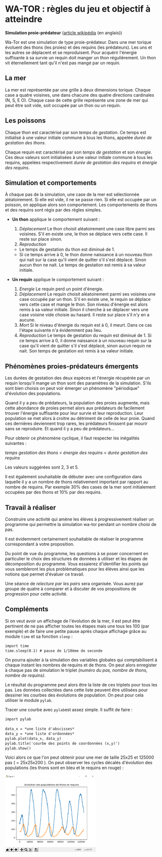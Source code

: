 # WA-TOR   :        règles du jeu et objectif à atteindre
**Simulation proie-prédateur** ([article wikipédia](https://en.wikipedia.org/wiki/Wa-Tor) (en anglais))

Wa-Tor est une simulation de type proie-prédateur. Dans une mer torique évoluent des thons (les proies) et des requins (les prédateurs). Les uns et les autres se déplacent et se reproduisent. Pour acquérir l'énergie suffisante à sa survie un requin doit manger un thon régulièrement. Un thon vit éternellement tant qu'il n'est pas mangé par un requin.


## La mer

La mer est représentée par une grille à deux dimensions torique. Chaque case a quatre voisines, une dans chacune des quatre directions cardinales (N, S, E O). 
Chaque case de cette grille représente une zone de mer qui peut être soit vide, soit occupée par un thon ou un requin.


## Les poissons

Chaque thon est caractérisé par son *temps de gestation*. Ce temps est initialisé à une valeur initiale commune à tous les thons, appelée *durée de gestation des thons*.

Chaque requin est caractérisé par son *temps de gestation* et son *énergie*. Ces deux valeurs sont initialisées à une valeur initiale commune à tous les requins, appelées respectivement *durée de gestation des requins* et *énergie des requins*.

## Simulation et comportements

À chaque pas de la simulation, une case de la mer est sélectionnée aléatoirement. Si elle est vide, il ne se passe rien. Si elle est occupée par un poisson, on applique alors son comportement. Les comportements de thons et des requins sont régis par des règles simples.

 * **Un thon** applique le comportement suivant :
   1. *Déplacement* Le thon choisit aléatoirement une case libre parmi ses voisines. S'il en existe une, le thon se déplace vers cette case. Il reste sur place sinon. 
   2. *Reproduction* 
     - Le temps de gestation du thon est diminué de 1. 
     - Si ce temps arrive à 0, le thon donne naissance à un nouveau thon qui nait sur la case qu'il vient de quitter s'il s'est déplacé. Sinon aucun thon ne nait. Le temps de gestation est remis à sa valeur initiale.

 * **Un requin** applique le comportement suivant :
   1. *Energie* Le requin perd un point d'énergie.
   2. *Déplacement* Le requin choisit aléatoirement parmi ses voisines une case occupée par un thon. S'il en existe une, le requin se déplace vers cette case et mange le thon. Son niveau d'énergie est alors remis à sa valeur initiale. Sinon il cherche à se déplacer vers une case voisine vide choisie au hasard. Il reste sur place s'il n'y en a aucune.
   3. *Mort* Si le niveau d'énergie du requin est à 0, il meurt. Dans ce cas l'étape suivante n'a évidemment pas lieu.
   4. *Reproduction* Le temps de gestation du requin est diminué de 1. Si ce temps arrive à 0, il donne naissance à un nouveau requin sur la case qu'il vient de quitter s'il s'est déplacé, sinon aucun requin ne nait. Son temps de gestation est remis à sa valeur initiale.



## Phénomènes proies-prédateurs émergents

Les durées de gestation des deux espèces et l'énergie récupérée par un requin lorsqu'il mange un thon sont des paramètres de la simulation. S'ils sont bien choisis on peut voir émerger un phénomène "périodique" d'évolution des populations.

Quand il y a peu de prédateurs, la population des proies augmente, mais cette abondance de proies permet alors aux prédateurs de facilement trouver l'énergie suffisante pour leur survie et leur reproduction. Leur population se met alors à croitre au détriment de celle de leur proie. Quand ces dernières deviennent trop rares, les prédateurs finissent par mourir sans se reproduire. Et quand il y a peu de prédateurs...

Pour obtenir ce phénomène cyclique,  il faut respecter les inégalités suivantes :

*temps gestation des thons < énergie des requins < durée gestation des requins*

Les valeurs suggérées sont 2, 3 et 5.

Il est également souhaitable de débuter avec une configuration dans
laquelle il y a un nombre de thons relativement important par rapport
au nombre de requins. Par exemple 30% des cases de la mer sont
initialement occupées par des thons et 10% par des requins.

## Travail à réaliser

Construire une activité qui amène les élèves à progressivement réaliser un programme qui permettre la simulation wa-tor pendant un nombre choisi de pas. 

Il est évidemment certainement souhaitable de réaliser le programme correspondant à votre proposition.

Du point de vue du programme, les questions à se poser concernent en particulier le choix des structures de données à utiliser et les étapes de décomposition du programme.
Vous essaierez d'identifier les points qui vous sembleront les plus problématiques pour les élèves ainsi que les notions que permet d'évaluer ce travail.


Une séance de *relecture par les pairs* sera organisée. Vous aurez par groupe de quatre à comparer et à discuter de vos propositions de progression pour cette activité.


## Compléments

Si on veut avoir un affichage de l'évolution de la mer, il est peut être pertinent de ne pas afficher toutes les étapes mais une tous les 100 (par exemple) et de faire une petite pause après chaque affichage grâce au module `time` et sa fonction `sleep` :


   ```
   import time
   time.sleep(0.1) # pause de 1/10ème de seconde
   ```


On pourra ajouter à la simulation des variables globales qui comptabilisent à chaque instant les nombres de requins et de thons. On peut alors enregister à chaque pas de simulation le triplet *(numéro du pas, nombre de thons, nombre de requins)*.

Le résultat du programme peut alors être la liste de ces triplets pour tous les pas. Les données collectées dans cette liste peuvent être utilisées pour dessiner les courbes des évolutions de population. On peut pour cela utiliser le module `pylab`.

Tracer une courbe avec `pylab`est assez simple. Il suffit de faire :


   ```
   import pylab
       
   data_x = *une liste d'abscisses*
   data_y = *une liste d'ordonnées*
   pylab.plot(data_x, data_y)
   pylab.title('courbe des points de coordonnées (x,y)')
   pylab.show()
   ```   

Voici alors ce que l'on peut obtenir pour une mer de taille 25x25 et 125000 pas ( = 25x25x200 ). On peut observer les cycles décalés d'évolution des populations (les thons sont en bleu et le requins en rouge) :

<img src="./evolutions-2-3-5-25x25.png" width="300"/>